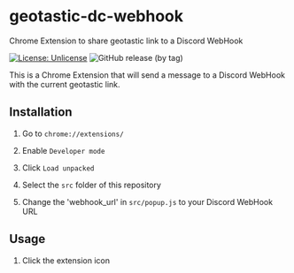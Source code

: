 # geotastic-dc-webhook
Chrome Extension to share geotastic link to a Discord WebHook

[![License: Unlicense](https://img.shields.io/badge/license-Unlicense-blue.svg)](http://unlicense.org/) ![GitHub release (by tag)](https://img.shields.io/github/downloads/mikaoes/geotastic-dc-webhook/stable/total)


This is a Chrome Extension that will send a message to a Discord WebHook with the current geotastic link.

## Installation
1. Go to `chrome://extensions/`
2. Enable `Developer mode`
3. Click `Load unpacked`
4. Select the `src` folder of this repository

5. Change the 'webhook_url' in `src/popup.js` to your Discord WebHook URL

## Usage
1. Click the extension icon
